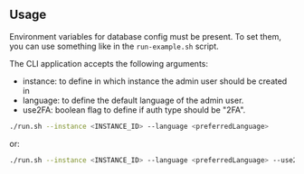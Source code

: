 ## Usage

Environment variables for database config must be present. To set them, you can use something like in the `run-example.sh` script.

The CLI application accepts the following arguments:

- instance: to define in which instance the admin user should be created in
- language: to define the default language of the admin user.
- use2FA: boolean flag to define if auth type should be "2FA".

```sh
./run.sh --instance <INSTANCE_ID> --language <preferredLanguage>
```

or:

```sh
./run.sh --instance <INSTANCE_ID> --language <preferredLanguage> --use2FA
```
